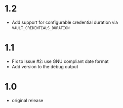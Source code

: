 # 1.2

- Add support for configurable credential duration via ``VAULT_CREDENTIALS_DURATION``

# 1.1

- Fix to Issue #2: use GNU compliant date format
- Add version to the debug output

# 1.0

- original release
